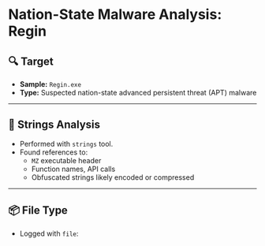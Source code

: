 # Nation-State Malware Analysis: Regin

## 🔍 Target
- **Sample:** `Regin.exe`
- **Type:** Suspected nation-state advanced persistent threat (APT) malware

---

## 🧵 Strings Analysis
- Performed with `strings` tool.
- Found references to:
  - `MZ` executable header
  - Function names, API calls
  - Obfuscated strings likely encoded or compressed

---

## 📦 File Type
- Logged with `file`:
